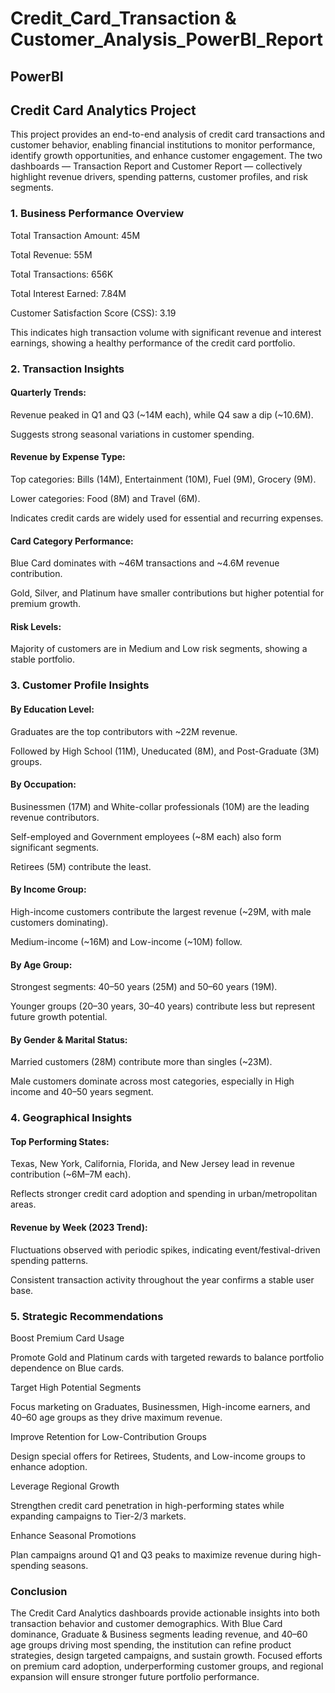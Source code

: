 # Credit_Card_Transaction & Customer_Analysis_PowerBI_Report
## PowerBI
## Credit Card Analytics Project

This project provides an end-to-end analysis of credit card transactions and customer behavior, enabling financial institutions to monitor performance, 
identify growth opportunities, and enhance customer engagement. The two dashboards — Transaction Report and Customer Report — 
collectively highlight revenue drivers, spending patterns, customer profiles, and risk segments.

### 1. Business Performance Overview

Total Transaction Amount: 45M

Total Revenue: 55M

Total Transactions: 656K

Total Interest Earned: 7.84M

Customer Satisfaction Score (CSS): 3.19

This indicates high transaction volume with significant revenue and interest earnings, showing a healthy performance of the credit card portfolio.

### 2. Transaction Insights

#### Quarterly Trends:

Revenue peaked in Q1 and Q3 (~14M each), while Q4 saw a dip (~10.6M).

Suggests strong seasonal variations in customer spending.

#### Revenue by Expense Type:

Top categories: Bills (14M), Entertainment (10M), Fuel (9M), Grocery (9M).

Lower categories: Food (8M) and Travel (6M).

Indicates credit cards are widely used for essential and recurring expenses.

#### Card Category Performance:

Blue Card dominates with ~46M transactions and ~4.6M revenue contribution.

Gold, Silver, and Platinum have smaller contributions but higher potential for premium growth.

#### Risk Levels:

Majority of customers are in Medium and Low risk segments, showing a stable portfolio.

### 3. Customer Profile Insights

#### By Education Level:

Graduates are the top contributors with ~22M revenue.

Followed by High School (11M), Uneducated (8M), and Post-Graduate (3M) groups.

#### By Occupation:

Businessmen (17M) and White-collar professionals (10M) are the leading revenue contributors.

Self-employed and Government employees (~8M each) also form significant segments.

Retirees (5M) contribute the least.

#### By Income Group:

High-income customers contribute the largest revenue (~29M, with male customers dominating).

Medium-income (~16M) and Low-income (~10M) follow.

#### By Age Group:

Strongest segments: 40–50 years (25M) and 50–60 years (19M).

Younger groups (20–30 years, 30–40 years) contribute less but represent future growth potential.

#### By Gender & Marital Status:

Married customers (28M) contribute more than singles (~23M).

Male customers dominate across most categories, especially in High income and 40–50 years segment.

### 4. Geographical Insights

#### Top Performing States:

Texas, New York, California, Florida, and New Jersey lead in revenue contribution (~6M–7M each).

Reflects stronger credit card adoption and spending in urban/metropolitan areas.

#### Revenue by Week (2023 Trend):

Fluctuations observed with periodic spikes, indicating event/festival-driven spending patterns.

Consistent transaction activity throughout the year confirms a stable user base.

### 5. Strategic Recommendations

Boost Premium Card Usage

Promote Gold and Platinum cards with targeted rewards to balance portfolio dependence on Blue cards.

Target High Potential Segments

Focus marketing on Graduates, Businessmen, High-income earners, and 40–60 age groups as they drive maximum revenue.

Improve Retention for Low-Contribution Groups

Design special offers for Retirees, Students, and Low-income groups to enhance adoption.

Leverage Regional Growth

Strengthen credit card penetration in high-performing states while expanding campaigns to Tier-2/3 markets.

Enhance Seasonal Promotions

Plan campaigns around Q1 and Q3 peaks to maximize revenue during high-spending seasons.

### Conclusion

The Credit Card Analytics dashboards provide actionable insights into both transaction behavior and customer demographics. With Blue Card dominance, Graduate & Business segments leading revenue, and 40–60 age groups driving most spending, the institution can refine product strategies, design targeted campaigns, and sustain growth. Focused efforts on premium card adoption, underperforming customer groups, and regional expansion will ensure stronger future portfolio performance.
